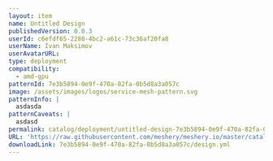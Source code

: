 ```yaml
---
layout: item
name: Untitled Design
publishedVersion: 0.0.3
userId: c6efdf65-2280-4bc2-a61c-73c36af20fa8
userName: Ivan Maksimov
userAvatarURL:
type: deployment
compatibility:
  - amd-gpu
patternId: 7e3b5894-0e9f-470a-82fa-0b5d8a3a057c
image: /assets/images/logos/service-mesh-pattern.svg
patternInfo: |
  asdasda
patternCaveats: |
  asdasd
permalink: catalog/deployment/untitled-design-7e3b5894-0e9f-470a-82fa-0b5d8a3a057c.html
URL: 'https://raw.githubusercontent.com/meshery/meshery.io/master/catalog/7e3b5894-0e9f-470a-82fa-0b5d8a3a057c/0.0.3/design.yml'
downloadLink: 7e3b5894-0e9f-470a-82fa-0b5d8a3a057c/design.yml
---
```

